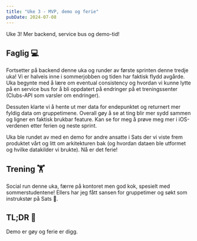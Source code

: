 ```yaml
---
title: "Uke 3 - MVP, demo og ferie"
pubDate: 2024-07-08
---
```


Uke 3! Mer backend, service bus og demo-tid!

## Faglig 💻

Fortsetter på backend denne uka og runder av første sprinten denne tredje uka! Vi er halveis inne i sommerjobben og tiden har faktisk flydd avgårde. Uka begynte med å lære om eventual consistency og hvordan vi kunne lytte på en service bus for å bli oppdatert på endringer på et treningssenter (Clubs-API som varsler om endringer).

Dessuten klarte vi å hente ut mer data for endepunktet og returnert mer fyldig data om gruppetimene. Overall gøy å se at ting blir mer sydd sammen og ligner en faktisk brukbar feature. Kan se for meg å prøve meg mer i iOS-verdenen etter ferien og neste sprint.

Uka ble rundet av med en demo for andre ansatte i Sats der vi viste frem produktet vårt og litt om arkitekturen bak (og hvordan dataen ble utformet og hvilke datakilder vi brukte). Nå er det ferie!

## Trening 🏋️

Social run denne uka, færre på kontoret men god kok, spesielt med sommerstudentene! Ellers har jeg fått sansen for gruppetimer og søkt som instrukstør på Sats 👀.

## TL;DR 📜

Demo er gøy og ferie er digg.
